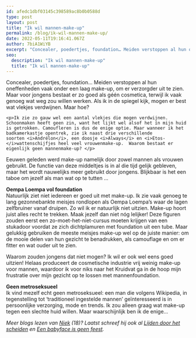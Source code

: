 ```yaml
---
id: afedc1dbf03145c398589ac8b0b0588d
type: post
layout: post
title: "Ik wil mannen-make-up"
permalink: /blog/ik-wil-mannen-make-up/
date: 2022-05-11T19:16:41.067Z
author: 7biA1WiYB
excerpt: "Concealer, poedertjes, foundation… Meiden verstoppen al hun oneffenheden vaak onder een laag make-up, om er verzorgder uit te zien. Maar voor jongens bestaat er zo goed als géén cosmetica, terwijl ik vaak genoeg wat weg zou willen werken. Als ik in de spiegel kijk, mogen er best wat vlekjes verdwijnen. Maar hoe?  "
seo:
  description: "Ik wil mannen-make-up"
  title: "Ik wil mannen-make-up"
---
```

Concealer, poedertjes, foundation… Meiden verstoppen al hun oneffenheden vaak onder een laag make-up, om er verzorgder uit te zien. Maar voor jongens bestaat er zo goed als géén cosmetica, terwijl ik vaak genoeg wat weg zou willen werken. Als ik in de spiegel kijk, mogen er best wat vlekjes verdwijnen. Maar hoe?  

    <p>Ik zie zo gauw wel een aantal vlekjes die mogen verdwijnen. Schoonmaken heeft geen zin, want het lijkt wel alsof het ín mijn huid is getrokken. Camoufleren is dus de enige optie. Maar wanneer ik het badkamerkastje opentrek, zie ik naast drie verschillende soorten <i>Andrélon</i>, een doosje <i>Always</i> en <i>Etos-</i>wattenschijfjes heel veel vrouwenmake-up.  Waarom bestaat er eigenlijk geen mannenmake-up? </p>
<p>Eeuwen geleden werd make-up namelijk door zowel mannen als vrouwen gebruikt. De functie van deze middeltjes is in al die tijd gelijk gebleven, maar het wordt nauwelijks meer gebruikt door jongens. Blijkbaar is het een taboe om jezelf als man wat op te tutten ...</p>
<p><strong>Oempa Loempa vol foundation</strong><br>Natuurlijk ziet niet iedereen er goed uit met make-up. Ik zie vaak genoeg te lang gezonnebankte meisjes rondlopen als Oempa Loempa’s waar de lagen zelfbruiner vanaf druipen. Zo wil ik er natuurlijk niet uitzien. Make-up hoort juist alles recht te trekken. Maak jezelf dan niet nóg lelijker! Deze figuren zouden eerst een zo-moet-het-níet-cursus moeten krijgen van een stukadoor voordat ze zich dichtplamuren met foundation uit een tube. Maar gelukkig gebruiken de meeste meisjes make-up wel op de juiste manier: om de mooie delen van hun gezicht te benadrukken, als camouflage en om er fitter en wat ouder uit te zien.</p>
<p>Waarom zouden jongens dat niet mogen? Ik wil er ook wel eens goed uitzien! Helaas produceert de cosmetische industrie vrij weinig make-up voor mannen, waardoor ik voor niks naar het Kruidvat ga in de hoop mijn frustratie over mijn gezicht op te lossen met mannenfoundation.</p>
<p><strong>Geen metroseksueel</strong><br>Ik vind mezelf echt geen metroseksueel: een man die volgens Wikipedia, in tegenstelling tot ‘traditioneel ingestelde mannen’ geïnteresseerd is in persoonlijke verzorging, mode en trends. Ik zou alleen graag wat make-up tegen een slechte huid willen. Maar waarschijnlijk ben ik de enige…</p>
<p><em>Meer blogs lezen van <a href="https://7dagen.netlify.app/users/niek-de-bruijn">Niek</a> (18)? Laatst schreef hij ook al <a href="https://7dagen.netlify.app/blog/lijden-door-het-scheiden">Lijden door het scheiden</a> en <a href="https://7dagen.netlify.app/blog/een-babyface-geen-feest">Een babyface is geen feest</a>.</em></p>  
